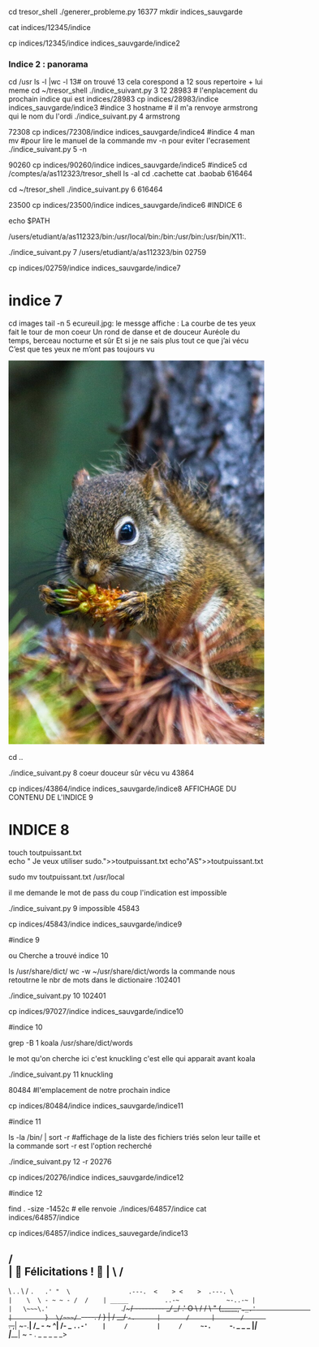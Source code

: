
cd tresor_shell
./generer_probleme.py 16377
mkdir indices_sauvgarde

cat indices/12345/indice 

cp indices/12345/indice indices_sauvgarde/indice2
### Indice 2 : panorama ###
cd /usr 
ls -l |wc -l 
13# on trouvé 13 cela corespond a 12 sous repertoire + lui meme 
cd ~/tresor_shell 
./indice_suivant.py 3 12
28983 # l'enplacement du prochain indice qui est indices/28983
cp indices/28983/indice indices_sauvgarde/indice3
#indice  3
hostname # il m'a renvoye armstrong qui le nom du l'ordi
./indice_suivant.py 4 armstrong

72308
 cp indices/72308/indice indices_sauvgarde/indice4
#indice 4
man mv #pour lire le manuel de la commande mv 
-n pour eviter l'ecrasement 
./indice_suivant.py 5 -n       

90260
cp indices/90260/indice indices_sauvgarde/indice5
#indice5
cd  /comptes/a/as112323/tresor_shell
ls -al
 cd .cachette 
 cat .baobab 
616464

 cd ~/tresor_shell 
./indice_suivant.py 6 616464

23500
cp indices/23500/indice indices_sauvgarde/indice6
#INDICE 6

echo $PATH

/users/etudiant/a/as112323/bin:/usr/local/bin:/bin:/usr/bin:/usr/bin/X11:.


./indice_suivant.py 7 /users/etudiant/a/as112323/bin
02759

cp indices/02759/indice indices_sauvgarde/indice7
# indice 7
cd images
tail -n 5 ecureuil.jpg:
 le messge affiche :
 La courbe de tes yeux fait le tour de mon coeur
Un rond de danse et de douceur
Auréole du temps, berceau nocturne et sûr
Et si je ne sais plus tout ce que j’ai vécu
C’est que tes yeux ne m’ont pas toujours vu

![Image de la ecureuil](ecureuil.jpg)
 
cd ..

./indice_suivant.py 8 coeur douceur sûr vécu vu
43864

cp indices/43864/indice indices_sauvgarde/indice8
AFFICHAGE DU CONTENU DE L'INDICE 9

# INDICE 8

touch toutpuissant.txt                         
 echo " Je veux utiliser sudo.">>toutpuissant.txt 
 echo"AS">>toutpuissant.txt 
 
 sudo mv toutpuissant.txt /usr/local

il me demande le mot de pass du coup l'indication est impossible 

./indice_suivant.py 9 impossible 
45843

cp indices/45843/indice indices_sauvgarde/indice9


#indice 9

ou Cherche a trouvé indice 10

 ls /usr/share/dict/
 wc -w ~/usr/share/dict/words
 la commande nous retoutrne le nbr de mots dans le dictionaire :102401

./indice_suivant.py 10 102401

cp indices/97027/indice indices_sauvgarde/indice10

#indice 10

grep -B 1 koala /usr/share/dict/words 

le mot qu'on cherche ici c'est knuckling c'est elle qui apparait avant koala 

./indice_suivant.py 11 knuckling

80484 #l'emplacement de notre prochain indice 

cp indices/80484/indice indices_sauvgarde/indice11

#indice 11

ls -la /bin/ | sort -r #affichage de la liste des fichiers triés selon leur taille et la commande sort -r est l'option recherché

./indice_suivant.py 12 -r
20276

cp indices/20276/indice indices_sauvgarde/indice12


#indice 12

find . -size -1452c # elle renvoie  ./indices/64857/indice
cat indices/64857/indice

cp indices/64857/indice indices_sauvegarde/indice13


/                                         \
|          🎉 Félicitations ! 🥳           |
\                                         /
 ----------------------------------------- 
  \                           .       .
   \                         / `.   .' " 
    \                .---.  <    > <    >  .---.
     \               |    \  \ - ~ ~ - /  /    |
         _____          ..-~             ~-..-~
        |     |   \~~~\.'                    `./~~~/
       ---------   \__/                        \__/
      .'  O    \     /               /       \  " 
     (_____,    `._.'               |         }  \/~~~/
      `----.          /       }     |        /    \__/
            `-.      |       /      |       /      `. ,~~|
                ~-.__|      /_ - ~ ^|      /- _      `..-'   
                     |     /        |     /     ~-.     `-. _  _  _
                     |_____|        |_____|         ~ - . _ _ _ _ _>






